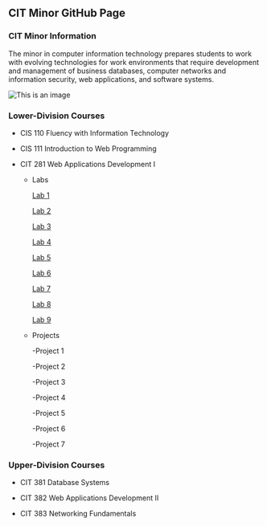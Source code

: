 ## CIT Minor GitHub Page

### CIT Minor Information
The minor in computer information technology prepares students to work with evolving technologies for work environments that require development and management of business databases, computer networks and information security, web applications, and software systems.

![This is an image](https://images.unsplash.com/photo-1542903660-eedba2cda473?ixlib=rb-1.2.1&ixid=MnwxMjA3fDB8MHxwaG90by1wYWdlfHx8fGVufDB8fHx8&auto=format&fit=crop&w=2070&q=80)

### Lower-Division Courses

- CIS 110 Fluency with Information Technology

- CIS 111 Introduction to Web Programming

- CIT 281 Web Applications Development I
  - Labs
  
    [Lab 1](https://sierrabakerr.github.io/cit281-lab1/)
    
    [Lab 2](https://sierrabakerr.github.io/cit281-lab2/)
    
    [Lab 3](https://sierrabakerr.github.io/cit281-lab3/)
    
    [Lab 4](https://sierrabakerr.github.io/cit281-lab4/)

    [Lab 5](https://sierrabakerr.github.io/cit281-lab5/)

    [Lab 6](https://sierrabakerr.github.io/cit281-lab6/)

    [Lab 7](https://sierrabakerr.github.io/cit281-lab7/)
    
    [Lab 8](https://sierrabakerr.github.io/cit281-lab8/)
    
    [Lab 9](https://sierrabakerr.github.io/cit281-lab9/)

  - Projects
  
    -Project 1
    
    -Project 2
    
    -Project 3
    
    -Project 4
    
    -Project 5
    
    -Project 6
    
    -Project 7
    
### Upper-Division Courses

- CIT 381 Database Systems

- CIT 382 Web Applications Development II

- CIT 383 Networking Fundamentals

